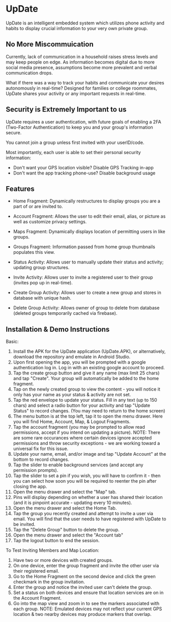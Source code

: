 # UpDate

UpDate is an intelligent embedded system which utilizes phone activity and habits to display crucial information to your very own private group.

## No More Miscommuication

Currently, lack of communication in a household raises stress levels and may keep people on edge. As information becomes digital due to more social media presence, assumptions become more prevalent and verbal communication drops.

What if there was a way to track your habits and communicate your desires autonomously in real-time? Designed for families or college roommates, UpDate shares your activity or any important requests in real-time.

## Security is Extremely Important to us

UpDate requires a user authentication, with future goals of enabling a 2FA (Two-Factor Authentication) to keep you and your group's information secure.

You cannot join a group unless first invited with your userID/code.

Most importantly, each user is able to set their personal security information:
 - Don't want your GPS location visible?  Disable GPS Tracking in-app
 - Don't want the app tracking phone-use? Disable background usage

## Features

- Home Fragment: Dynamically restructures to display groups you are a part of or are invited to.
- Account Fragment: Allows the user to edit their email, alias, or picture as well as customize privacy settings.
- Maps Fragment: Dynamically displays location of permitting users in like groups.
- Groups Fragment: Information passed from home group thumbnails populates this view.

- Status Activity: Allows user to manually update their status and activity; updating group structures.
- Invite Activity: Allows user to invite a registered user to their group (invites pop up in real-time).
- Create Group Activity: Allows user to create a new group and stores in database with unique hash.
- Delete Group Activity: Allows owner of group to delete from database (deleted groups temporarily cached via firebase).

## Installation & Demo Instructions

Basic:
 1. Install the APK for the UpDate application (UpDate.APK), or alternatively, download the repository and emulate in Android Studio.
 2. Upon first opening the app, you will be prompted with a google authentication log in. Log in with an existing google account to proceed.
 3. Tap the create group button and give it any name (max limit 25 chars) and tap "Create". Your group will automatically be added to the home fragment.
 4. Tap on the newly created group to view the content - you will notice it only has your name as your status & activity are not set.
 5. Tap the red envelope to update your status. Fill in any text (up to 150 chars) and select a radio button for your activity and tap "Update Status" to record changes. (You may need to return to the home screen)
 6. The menu button is at the top left, tap it to open the menu drawer. Here you will find Home, Account, Map, & Logout Fragments.
 7. Tap the account fragment (you may be prompted to allow read permissions, accept if you intend on updating a picture). 
    NOTE: There are some rare occurances where certain devices ignore accepted permissions and throw security exceptions - we are working toward a universal fix for this issue.
 8. Update your name, email, and/or image and tap "Update Account" at the bottom to record changes.
 9. Tap the slider to enable background services (and accept any permission prompts).
 10. Tap the slider to set a pin if you wish, you will have to confirm it - then you can select how soon you will be required to reenter the pin after closing the app.
 11. Open the menu drawer and select the "Map" tab.
 12. Pins will display depending on whether a user has shared their location (and it is pinpoint accurate - updating every 10 minutes).
 13. Open the menu drawer and select the Home Tab.
 14. Tap the group you recently created and attempt to invite a user via email. You will find that the user needs to have registered with UpDate to be invited.
 15. Tap the "Delete Group" button to delete the group.
 16. Open the menu drawer and select the "Account tab"
 17. Tap the logout button to end the session.
 
To Test Inviting Members and Map Location:
 1. Have two or more devices with created groups.
 2. On one device, enter the group fragment and invite the other user via their registered email.
 3. Go to the Home Fragment on the second device and click the green checkmark in the group invitation.
 4. Enter the group and notice the invited user can't delete the group.
 5. Set a status on both devices and ensure that location services are on in the Account Fragment.
 6. Go into the map view and zoom in to see the markers associated with each group.
    NOTE: Emulated devices may not reflect your current GPS location & two nearby devices may produce markers that overlap.
